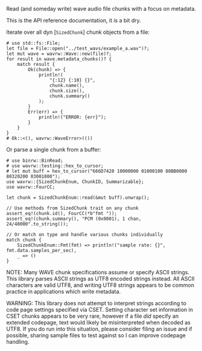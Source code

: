 Read (and someday write) wave audio file chunks with a focus on metadata.

This is the API reference documentation, it is a bit dry.

Iterate over all dyn [`SizedChunk`] chunk objects from a file:

```
# use std::fs::File;
let file = File::open("../test_wavs/example_a.wav")?;
let mut wave = wavrw::Wave::new(file)?;
for result in wave.metadata_chunks()? {
    match result {
        Ok(chunk) => {
            println!(
                "{:12} {:10} {}",
                chunk.name(),
                chunk.size(),
                chunk.summary()
            );
        }
        Err(err) => {
            println!("ERROR: {err}");
        }
    }
}
# Ok::<(), wavrw::WaveError>(())
```

Or parse a single chunk from a buffer:

```
# use binrw::BinRead;
# use wavrw::testing::hex_to_cursor;
# let mut buff = hex_to_cursor("666D7420 10000000 01000100 80BB0000 80320200 03001800");
use wavrw::{SizedChunkEnum, ChunkID, Summarizable};
use wavrw::FourCC;

let chunk = SizedChunkEnum::read(&mut buff).unwrap();

// Use methods from SizedChunk trait on any chunk
assert_eq!(chunk.id(), FourCC(*b"fmt "));
assert_eq!(chunk.summary(), "PCM (0x0001), 1 chan, 24/48000".to_string());

// Or match on type and handle various chunks individually
match chunk {
    SizedChunkEnum::Fmt(fmt) => println!("sample rate: {}", fmt.data.samples_per_sec),
    _ => ()
}
```


NOTE: Many WAVE chunk specifications assume or specify ASCII strings. This
library parses ASCII strings as UTF8 encoded strings instead. All ASCII
characters are valid UTF8, and writing UTF8 strings appears to be common
practice in applications which write metadata.

WARNING: This library does not attempt to interpret strings according to code
page settings specified via CSET. Setting character set information in CSET
chunks appears to be very rare, however if a file *did* specify an extended
codepage, text would likely be misinterpreted when decoded as UTF8. If you
do run into this situation, please consider filing an issue and if possible,
sharing sample files to test against so I can improve codepage handling.

